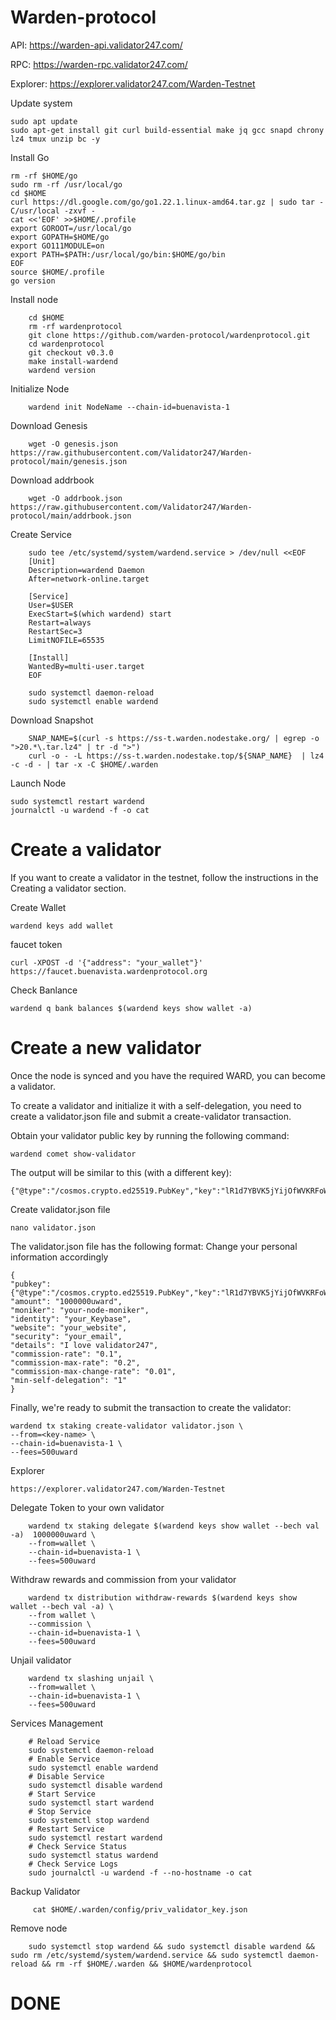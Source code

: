 # Warden-protocol


API:  https://warden-api.validator247.com/

RPC:  https://warden-rpc.validator247.com/

Explorer: https://explorer.validator247.com/Warden-Testnet

Update system

    sudo apt update
    sudo apt-get install git curl build-essential make jq gcc snapd chrony lz4 tmux unzip bc -y

Install Go

    rm -rf $HOME/go
    sudo rm -rf /usr/local/go
    cd $HOME
    curl https://dl.google.com/go/go1.22.1.linux-amd64.tar.gz | sudo tar -C/usr/local -zxvf -
    cat <<'EOF' >>$HOME/.profile
    export GOROOT=/usr/local/go
    export GOPATH=$HOME/go
    export GO111MODULE=on
    export PATH=$PATH:/usr/local/go/bin:$HOME/go/bin
    EOF
    source $HOME/.profile
    go version

Install node

        cd $HOME
        rm -rf wardenprotocol
        git clone https://github.com/warden-protocol/wardenprotocol.git
        cd wardenprotocol
        git checkout v0.3.0
        make install-wardend
        wardend version


Initialize Node

        wardend init NodeName --chain-id=buenavista-1

Download Genesis

        wget -O genesis.json https://raw.githubusercontent.com/Validator247/Warden-protocol/main/genesis.json

Download addrbook

        wget -O addrbook.json https://raw.githubusercontent.com/Validator247/Warden-protocol/main/addrbook.json

Create Service

        sudo tee /etc/systemd/system/wardend.service > /dev/null <<EOF
        [Unit]
        Description=wardend Daemon
        After=network-online.target

        [Service]
        User=$USER
        ExecStart=$(which wardend) start
        Restart=always
        RestartSec=3
        LimitNOFILE=65535

        [Install]
        WantedBy=multi-user.target
        EOF

        sudo systemctl daemon-reload
        sudo systemctl enable wardend

Download Snapshot

        SNAP_NAME=$(curl -s https://ss-t.warden.nodestake.org/ | egrep -o ">20.*\.tar.lz4" | tr -d ">")
        curl -o - -L https://ss-t.warden.nodestake.top/${SNAP_NAME}  | lz4 -c -d - | tar -x -C $HOME/.warden


Launch Node

    sudo systemctl restart wardend
    journalctl -u wardend -f -o cat

# Create a validator
If you want to create a validator in the testnet, follow the instructions in the Creating a validator section.

Create Wallet

    wardend keys add wallet



faucet token 

    curl -XPOST -d '{"address": "your_wallet"}' https://faucet.buenavista.wardenprotocol.org

Check Banlance

    wardend q bank balances $(wardend keys show wallet -a)

# Create a new validator
Once the node is synced and you have the required WARD, you can become a validator.

To create a validator and initialize it with a self-delegation, you need to create a validator.json file and submit a create-validator transaction.

Obtain your validator public key by running the following command:

    wardend comet show-validator

The output will be similar to this (with a different key):

    {"@type":"/cosmos.crypto.ed25519.PubKey","key":"lR1d7YBVK5jYijOfWVKRFoWCsS4dg3kagT7LB9GnG8I="}

Create validator.json file

    nano validator.json

The validator.json file has the following format: Change your personal information accordingly

    {    
    "pubkey": {"@type":"/cosmos.crypto.ed25519.PubKey","key":"lR1d7YBVK5jYijOfWVKRFoWCsS4dg3kagT7LB9GnG8I="},
    "amount": "1000000uward",
    "moniker": "your-node-moniker",
    "identity": "your_Keybase",
    "website": "your_website",
    "security": "your_email",
    "details": "I love validator247",
    "commission-rate": "0.1",
    "commission-max-rate": "0.2",
    "commission-max-change-rate": "0.01",
    "min-self-delegation": "1"
    }

Finally, we're ready to submit the transaction to create the validator:

    wardend tx staking create-validator validator.json \
    --from=<key-name> \
    --chain-id=buenavista-1 \
    --fees=500uward

Explorer

    https://explorer.validator247.com/Warden-Testnet


Delegate Token to your own validator

        wardend tx staking delegate $(wardend keys show wallet --bech val -a)  1000000uward \
        --from=wallet \
        --chain-id=buenavista-1 \
        --fees=500uward

Withdraw rewards and commission from your validator

        wardend tx distribution withdraw-rewards $(wardend keys show wallet --bech val -a) \
        --from wallet \
        --commission \
        --chain-id=buenavista-1 \
        --fees=500uward

Unjail validator

        wardend tx slashing unjail \
        --from=wallet \
        --chain-id=buenavista-1 \
        --fees=500uward


Services Management

        # Reload Service
        sudo systemctl daemon-reload
        # Enable Service
        sudo systemctl enable wardend
        # Disable Service
        sudo systemctl disable wardend
        # Start Service
        sudo systemctl start wardend
        # Stop Service
        sudo systemctl stop wardend
        # Restart Service
        sudo systemctl restart wardend
        # Check Service Status
        sudo systemctl status wardend
        # Check Service Logs
        sudo journalctl -u wardend -f --no-hostname -o cat

 Backup Validator

         cat $HOME/.warden/config/priv_validator_key.json

Remove node

        sudo systemctl stop wardend && sudo systemctl disable wardend && sudo rm /etc/systemd/system/wardend.service && sudo systemctl daemon-reload && rm -rf $HOME/.warden && $HOME/wardenprotocol
  # DONE 
    

        
